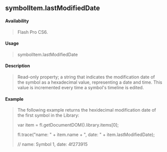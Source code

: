 ## symbolItem.lastModifiedDate

#### Availability

> Flash Pro CS6.

#### Usage

> symbolItem.lastModifiedDate

#### Description

> Read-only property; a string that indicates the modification date of the symbol as a hexadecimal value, representing a date and time. This value is incremented every time a symbol's timeline is edited.

#### Example

> The following example returns the hexidecimal modification date of the first symbol in the Library:
>
> var item = fl.getDocumentDOM().library.items\[0\];
>
> fl.trace("name: " + item.name + ", date: " + item.lastModifiedDate);
>
> // name: Symbol 1, date: 4f273915
